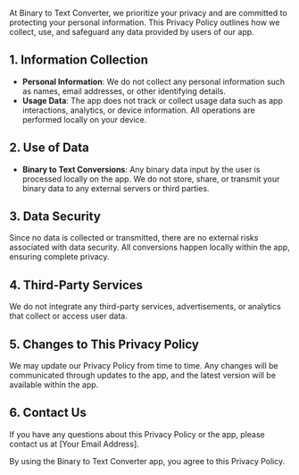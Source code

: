 At Binary to Text Converter, we prioritize your privacy and are committed to protecting your personal information. This Privacy Policy outlines how we collect, use, and safeguard any data provided by users of our app.

## 1. Information Collection
- **Personal Information**: We do not collect any personal information such as names, email addresses, or other identifying details.
- **Usage Data**: The app does not track or collect usage data such as app interactions, analytics, or device information. All operations are performed locally on your device.

## 2. Use of Data
- **Binary to Text Conversions**: Any binary data input by the user is processed locally on the app. We do not store, share, or transmit your binary data to any external servers or third parties.

## 3. Data Security
Since no data is collected or transmitted, there are no external risks associated with data security. All conversions happen locally within the app, ensuring complete privacy.

## 4. Third-Party Services
We do not integrate any third-party services, advertisements, or analytics that collect or access user data.

## 5. Changes to This Privacy Policy
We may update our Privacy Policy from time to time. Any changes will be communicated through updates to the app, and the latest version will be available within the app.

## 6. Contact Us
If you have any questions about this Privacy Policy or the app, please contact us at [Your Email Address].

By using the Binary to Text Converter app, you agree to this Privacy Policy.
